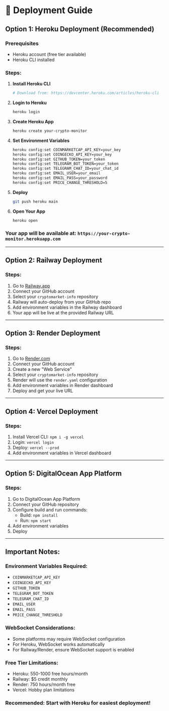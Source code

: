 # 🚀 Deployment Guide

## Option 1: Heroku Deployment (Recommended)

### Prerequisites
- Heroku account (free tier available)
- Heroku CLI installed

### Steps:
1. **Install Heroku CLI**
   ```bash
   # Download from: https://devcenter.heroku.com/articles/heroku-cli
   ```

2. **Login to Heroku**
   ```bash
   heroku login
   ```

3. **Create Heroku App**
   ```bash
   heroku create your-crypto-monitor
   ```

4. **Set Environment Variables**
   ```bash
   heroku config:set COINMARKETCAP_API_KEY=your_key
   heroku config:set COINGECKO_API_KEY=your_key
   heroku config:set GITHUB_TOKEN=your_token
   heroku config:set TELEGRAM_BOT_TOKEN=your_token
   heroku config:set TELEGRAM_CHAT_ID=your_chat_id
   heroku config:set EMAIL_USER=your_email
   heroku config:set EMAIL_PASS=your_password
   heroku config:set PRICE_CHANGE_THRESHOLD=5
   ```

5. **Deploy**
   ```bash
   git push heroku main
   ```

6. **Open Your App**
   ```bash
   heroku open
   ```

### Your app will be available at: `https://your-crypto-monitor.herokuapp.com`

---

## Option 2: Railway Deployment

### Steps:
1. Go to [Railway.app](https://railway.app)
2. Connect your GitHub account
3. Select your `cryptomarket-info` repository
4. Railway will auto-deploy from your GitHub repo
5. Add environment variables in the Railway dashboard
6. Your app will be live at the provided Railway URL

---

## Option 3: Render Deployment

### Steps:
1. Go to [Render.com](https://render.com)
2. Connect your GitHub account
3. Create a new "Web Service"
4. Select your `cryptomarket-info` repository
5. Render will use the `render.yaml` configuration
6. Add environment variables in Render dashboard
7. Deploy and get your live URL

---

## Option 4: Vercel Deployment

### Steps:
1. Install Vercel CLI: `npm i -g vercel`
2. Login: `vercel login`
3. Deploy: `vercel --prod`
4. Add environment variables in Vercel dashboard

---

## Option 5: DigitalOcean App Platform

### Steps:
1. Go to DigitalOcean App Platform
2. Connect your GitHub repository
3. Configure build and run commands:
   - Build: `npm install`
   - Run: `npm start`
4. Add environment variables
5. Deploy

---

## Important Notes:

### Environment Variables Required:
- `COINMARKETCAP_API_KEY`
- `COINGECKO_API_KEY` 
- `GITHUB_TOKEN`
- `TELEGRAM_BOT_TOKEN`
- `TELEGRAM_CHAT_ID`
- `EMAIL_USER`
- `EMAIL_PASS`
- `PRICE_CHANGE_THRESHOLD`

### WebSocket Considerations:
- Some platforms may require WebSocket configuration
- For Heroku, WebSocket works automatically
- For Railway/Render, ensure WebSocket support is enabled

### Free Tier Limitations:
- Heroku: 550-1000 free hours/month
- Railway: $5 credit monthly
- Render: 750 hours/month free
- Vercel: Hobby plan limitations

### Recommended: Start with Heroku for easiest deployment!
